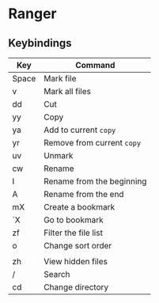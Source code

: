 # Ranger

## Keybindings

| Key   | Command                    |
| ---   | -------                    |
| Space | Mark file                  |
| v     | Mark all files             |
| dd    | Cut                        |
| yy    | Copy                       |
| ya    | Add to current `copy`      |
| yr    | Remove from current `copy` |
| uv    | Unmark                     |
| cw    | Rename                     |
| I     | Rename from the beginning  |
| A     | Rename from the end        |
| mX    | Create a bookmark          |
| `X    | Go to bookmark             |
| zf    | Filter the file list       |
| o     | Change sort order          |
|       |                            |
| zh    | View hidden files          |
| /     | Search                     |
| cd    | Change directory           |
